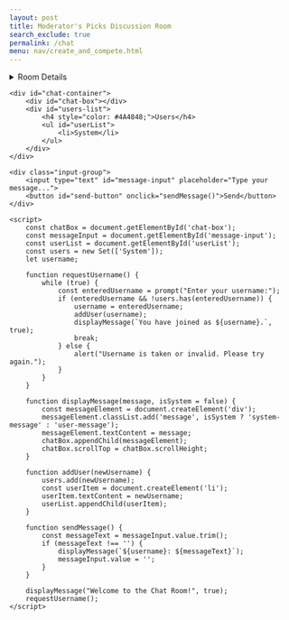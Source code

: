 ```yaml
---
layout: post 
title: Moderator's Picks Discussion Room
search_exclude: true
permalink: /chat
menu: nav/create_and_compete.html
---
```



<html lang="en">
<head>
    <meta charset="UTF-8">
    <meta name="viewport" content="width=device-width, initial-scale=1.0">
    <title>Chat Room</title>
    <link rel="stylesheet" href="{{site.baseurl}}/navigation/create_and_compete/chat.css">
</head>
<body>
    <details>
        <br>
        <summary>Room Details</summary>
        <a href="{{site.baseurl}}/moderation/rules_chat/">Moderation Rules</a>
        <p>Discuss your thoughts and collaborate with other curious members!</p>
        <p>Room will consist of:</p>
        <ul>
            <li>Chat box where members of the channel can collaborate and share ideas</li>
            <li>Profanity is censored</li>
            <li>Moderators will oversee discussions to ensure they stay respectful and productive</li>
        </ul>
    </details>

    <div id="chat-container">
        <div id="chat-box"></div>
        <div id="users-list">
            <h4 style="color: #4A4848;">Users</h4>
            <ul id="userList">
                <li>System</li>
            </ul>
        </div>
    </div>

    <div class="input-group">
        <input type="text" id="message-input" placeholder="Type your message...">
        <button id="send-button" onclick="sendMessage()">Send</button>
    </div>

    <script>
        const chatBox = document.getElementById('chat-box');
        const messageInput = document.getElementById('message-input');
        const userList = document.getElementById('userList');
        const users = new Set(['System']);
        let username;

        function requestUsername() {
            while (true) {
                const enteredUsername = prompt("Enter your username:");
                if (enteredUsername && !users.has(enteredUsername)) {
                    username = enteredUsername;
                    addUser(username);
                    displayMessage(`You have joined as ${username}.`, true);
                    break;
                } else {
                    alert("Username is taken or invalid. Please try again.");
                }
            }
        }

        function displayMessage(message, isSystem = false) {
            const messageElement = document.createElement('div');
            messageElement.classList.add('message', isSystem ? 'system-message' : 'user-message');
            messageElement.textContent = message;
            chatBox.appendChild(messageElement);
            chatBox.scrollTop = chatBox.scrollHeight;
        }

        function addUser(newUsername) {
            users.add(newUsername);
            const userItem = document.createElement('li');
            userItem.textContent = newUsername;
            userList.appendChild(userItem);
        }

        function sendMessage() {
            const messageText = messageInput.value.trim();
            if (messageText !== '') {
                displayMessage(`${username}: ${messageText}`);
                messageInput.value = '';
            }
        }

        displayMessage("Welcome to the Chat Room!", true);
        requestUsername();
    </script>
</body>
</html>
